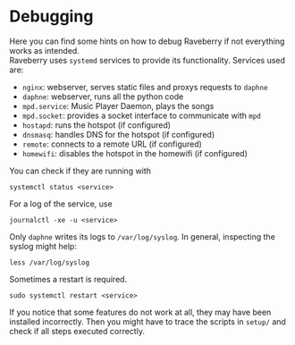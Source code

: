 # Debugging

Here you can find some hints on how to debug Raveberry if not everything works as intended.  
Raveberry uses `systemd` services to provide its functionality.
Services used are:
* `nginx`: webserver, serves static files and proxys requests to `daphne`
* `daphne`: webserver, runs all the python code
* `mpd.service`: Music Player Daemon, plays the songs
* `mpd.socket`: provides a socket interface to communicate with `mpd`
* `hostapd`: runs the hotspot (if configured)
* `dnsmasq`: handles DNS for the hotspot (if configured)
* `remote`: connects to a remote URL (if configured)
* `homewifi`: disables the hotspot in the homewifi (if configured)

You can check if they are running with
```
systemctl status <service>
```
For a log of the service, use
```
journalctl -xe -u <service>
```
Only `daphne` writes its logs to `/var/log/syslog`. In general, inspecting the syslog might help:
```
less /var/log/syslog
```
Sometimes a restart is required.
```
sudo systemctl restart <service>
```

If you notice that some features do not work at all, they may have been installed incorrectly. Then you might have to trace the scripts in `setup/` and check if all steps executed correctly.
